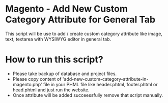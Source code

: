 # Magento - Add New Custom Category Attribute for General Tab
This script will be use to add / create custom category attribute like image, text, textarea with WYSIWYG editor in general tab. 

# How to run this script?
- Please take backup of database and project files.
- Please copy content of 'add-new-custom-category-attribute-in-magento.php' file in your PHML file like header.phtml, footer.phtml or head.phtml and just run the website.
- Once attribute will be added succeessfully remove that script manually.
